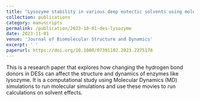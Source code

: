 ```yaml
---
title: "Lysozyme stability in various deep eutectic solvents using molecular dynamics simulations"
collection: publications
category: manuscripts
permalink: /publication/2023-10-01-des-lysozyme
date: 2023-11-01
venue: 'Journal of Biomolecular Structure and Dynamics'
excerpt: ' '
paperurl: https://doi.org/10.1080/07391102.2023.2275178
---
```

This is a research paper that explores how changing the hydrogen bond donors in DESs can affect the structure and dynamics of enzymes like lysozyme. It is a computational study using Molecular Dynamics (MD) simulations to run molecular simulations and use these movies to run calculations on solvent effects. 


